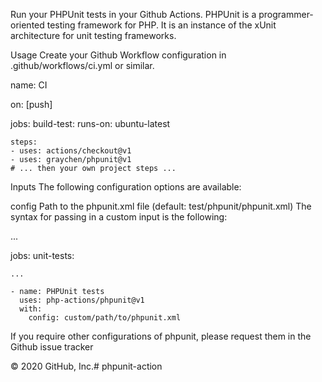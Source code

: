 Run your PHPUnit tests in your Github Actions.
PHPUnit is a programmer-oriented testing framework for PHP. It is an instance of the xUnit architecture for unit testing frameworks.

Usage
Create your Github Workflow configuration in .github/workflows/ci.yml or similar.

name: CI

on: [push]

jobs:
  build-test:
    runs-on: ubuntu-latest

    steps:
    - uses: actions/checkout@v1
    - uses: graychen/phpunit@v1
    # ... then your own project steps ...
Inputs
The following configuration options are available:

config Path to the phpunit.xml file (default: test/phpunit/phpunit.xml)
The syntax for passing in a custom input is the following:

...

jobs:
  unit-tests:

    ...

    - name: PHPUnit tests
      uses: php-actions/phpunit@v1
      with:
        config: custom/path/to/phpunit.xml
If you require other configurations of phpunit, please request them in the Github issue tracker

© 2020 GitHub, Inc.# phpunit-action
